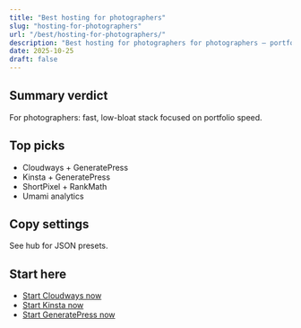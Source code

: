 ```yaml
---
title: "Best hosting for photographers"
slug: "hosting-for-photographers"
url: "/best/hosting-for-photographers/"
description: "Best hosting for photographers for photographers — portfolio speed."
date: 2025-10-25
draft: false
---
```



## Summary verdict

For photographers: fast, low-bloat stack focused on portfolio speed.


## Top picks

- Cloudways + GeneratePress
- Kinsta + GeneratePress
- ShortPixel + RankMath
- Umami analytics


## Copy settings

See hub for JSON presets.


## Start here

- [Start Cloudways now]([[AFFILIATE_CLOUDWAYS]]?utm_source=hub&utm_medium=button&utm_campaign=stack_select)
- [Start Kinsta now]([[AFFILIATE_KINSTA]]?utm_source=hub&utm_medium=button&utm_campaign=stack_select)
- [Start GeneratePress now]([[AFFILIATE_GENERATEPRESS]]?utm_source=hub&utm_medium=button&utm_campaign=stack_select)
